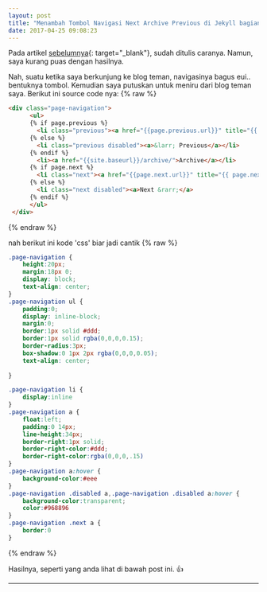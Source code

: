 ```yaml
---
layout: post
title: "Menambah Tombol Navigasi Next Archive Previous di Jekyll bagian II"
date: 2017-04-25 09:08:23
---
```

Pada artikel [sebelumnya](https://sumarouno.github.io/menambah-tombol-navigasi-next-archive-previous-di-jekyll/){: target="_blank"}, sudah ditulis caranya. Namun, saya kurang puas dengan hasilnya.

Nah, suatu ketika saya berkunjung ke blog teman, navigasinya bagus eui.. bentuknya tombol. Kemudian saya putuskan untuk meniru dari blog teman saya. Berikut ini source code nya:
{% raw %}
```html
<div class="page-navigation">
      <ul>
      {% if page.previous %}
        <li class="previous"><a href="{{page.previous.url}}" title="{{ page.previous.title }}">&larr; Previous</a></li>
      {% else %}
        <li class="previous disabled"><a>&larr; Previous</a></li>
      {% endif %}
        <li><a href="{{site.baseurl}}/archive/">Archive</a></li>
      {% if page.next %}
        <li class="next"><a href="{{page.next.url}}" title="{{ page.next.title }}">Next &rarr;</a></li>
      {% else %}
        <li class="next disabled"><a>Next &rarr;</a>
      {% endif %}
      </ul>
 </div>
```
{% endraw %}

nah berikut ini kode 'css' biar jadi cantik
{% raw %}
```css
.page-navigation {
    height:20px;
    margin:18px 0;
    display: block;
    text-align: center;
}
.page-navigation ul {
    padding:0;
    display: inline-block;
    margin:0;
    border:1px solid #ddd;
    border:1px solid rgba(0,0,0,0.15);
    border-radius:3px;
    box-shadow:0 1px 2px rgba(0,0,0,0.05);
    text-align: center;
    
}

.page-navigation li {
    display:inline
}
.page-navigation a {
    float:left;
    padding:0 14px;
    line-height:34px;
    border-right:1px solid;
    border-right-color:#ddd;
    border-right-color:rgba(0,0,0,.15)
}
.page-navigation a:hover {
    background-color:#eee
}
.page-navigation .disabled a,.page-navigation .disabled a:hover {
    background-color:transparent;
    color:#968896
}
.page-navigation .next a {
    border:0
}
```
{% endraw %}

Hasilnya, seperti yang anda lihat di bawah post ini. :+1:
<hr>

